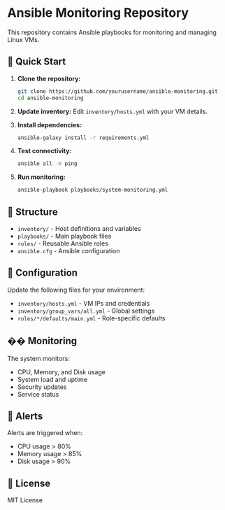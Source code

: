 # Ansible Monitoring Repository

This repository contains Ansible playbooks for monitoring and managing Linux VMs.

## 🚀 Quick Start

1. **Clone the repository:**
   ```bash
   git clone https://github.com/yourusername/ansible-monitoring.git
   cd ansible-monitoring
   ```

2. **Update inventory:**
   Edit `inventory/hosts.yml` with your VM details.

3. **Install dependencies:**
   ```bash
   ansible-galaxy install -r requirements.yml
   ```

4. **Test connectivity:**
   ```bash
   ansible all -m ping
   ```

5. **Run monitoring:**
   ```bash
   ansible-playbook playbooks/system-monitoring.yml
   ```

## 📁 Structure

- `inventory/` - Host definitions and variables
- `playbooks/` - Main playbook files
- `roles/` - Reusable Ansible roles
- `ansible.cfg` - Ansible configuration

## 🔧 Configuration

Update the following files for your environment:
- `inventory/hosts.yml` - VM IPs and credentials
- `inventory/group_vars/all.yml` - Global settings
- `roles/*/defaults/main.yml` - Role-specific defaults

## �� Monitoring

The system monitors:
- CPU, Memory, and Disk usage
- System load and uptime
- Security updates
- Service status

## 🚨 Alerts

Alerts are triggered when:
- CPU usage > 80%
- Memory usage > 85%
- Disk usage > 90%

## 📝 License

MIT License
